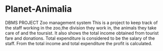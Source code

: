# Planet-Animalia
DBMS PROJECT
Zoo management system This is a project to keep track of the staff working in the zoo,the division they work in, the animals they take care of and the toursist. It also shows the total income obtained from tourist fare and donations. Total expenditure is considered to be the salary of the staff. From the total income and total expenditure the profit is calculated.
